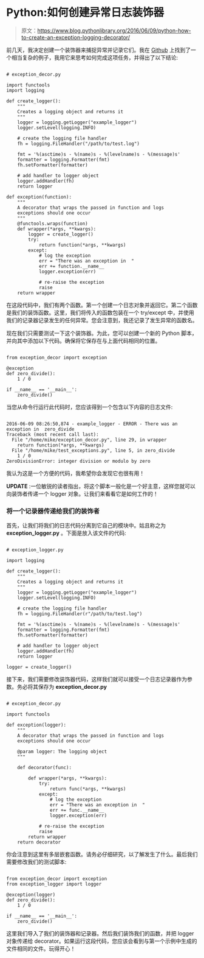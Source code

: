 # Python:如何创建异常日志装饰器

> 原文：<https://www.blog.pythonlibrary.org/2016/06/09/python-how-to-create-an-exception-logging-decorator/>

前几天，我决定创建一个装饰器来捕捉异常并记录它们。我在 [Github](https://gist.github.com/diosmosis/1148066) 上找到了一个相当复杂的例子，我用它来思考如何完成这项任务，并得出了以下结论:

```

# exception_decor.py

import functools
import logging

def create_logger():
    """
    Creates a logging object and returns it
    """
    logger = logging.getLogger("example_logger")
    logger.setLevel(logging.INFO)

    # create the logging file handler
    fh = logging.FileHandler("/path/to/test.log")

    fmt = '%(asctime)s - %(name)s - %(levelname)s - %(message)s'
    formatter = logging.Formatter(fmt)
    fh.setFormatter(formatter)

    # add handler to logger object
    logger.addHandler(fh)
    return logger

def exception(function):
    """
    A decorator that wraps the passed in function and logs 
    exceptions should one occur
    """
    @functools.wraps(function)
    def wrapper(*args, **kwargs):
        logger = create_logger()
        try:
            return function(*args, **kwargs)
        except:
            # log the exception
            err = "There was an exception in  "
            err += function.__name__
            logger.exception(err)

            # re-raise the exception
            raise
    return wrapper

```

在这段代码中，我们有两个函数。第一个创建一个日志对象并返回它。第二个函数是我们的装饰函数。这里，我们将传入的函数包装在一个 try/except 中，并使用我们的记录器记录发生的任何异常。您会注意到，我还记录了发生异常的函数名。

现在我们只需要测试一下这个装饰器。为此，您可以创建一个新的 Python 脚本，并向其中添加以下代码。确保将它保存在与上面代码相同的位置。

```

from exception_decor import exception

@exception
def zero_divide():
    1 / 0

if __name__ == '__main__':
    zero_divide()

```

当您从命令行运行此代码时，您应该得到一个包含以下内容的日志文件:

```

2016-06-09 08:26:50,874 - example_logger - ERROR - There was an exception in  zero_divide
Traceback (most recent call last):
  File "/home/mike/exception_decor.py", line 29, in wrapper
    return function(*args, **kwargs)
  File "/home/mike/test_exceptions.py", line 5, in zero_divide
    1 / 0
ZeroDivisionError: integer division or modulo by zero

```

我认为这是一个方便的代码，我希望你会发现它也很有用！

**UPDATE** :一位敏锐的读者指出，将这个脚本一般化是一个好主意，这样您就可以向装饰者传递一个 logger 对象。让我们来看看它是如何工作的！

### 将一个记录器传递给我们的装饰者

首先，让我们将我们的日志代码分离到它自己的模块中。姑且称之为 **exception_logger.py** 。下面是放入该文件的代码:

```

# exception_logger.py

import logging

def create_logger():
    """
    Creates a logging object and returns it
    """
    logger = logging.getLogger("example_logger")
    logger.setLevel(logging.INFO)

    # create the logging file handler
    fh = logging.FileHandler(r"/path/to/test.log")

    fmt = '%(asctime)s - %(name)s - %(levelname)s - %(message)s'
    formatter = logging.Formatter(fmt)
    fh.setFormatter(formatter)

    # add handler to logger object
    logger.addHandler(fh)
    return logger

logger = create_logger()

```

接下来，我们需要修改装饰器代码，这样我们就可以接受一个日志记录器作为参数。务必将其保存为 **exception_decor.py**

```

# exception_decor.py

import functools

def exception(logger):
    """
    A decorator that wraps the passed in function and logs 
    exceptions should one occur

    @param logger: The logging object
    """

    def decorator(func):

        def wrapper(*args, **kwargs):
            try:
                return func(*args, **kwargs)
            except:
                # log the exception
                err = "There was an exception in  "
                err += func.__name__
                logger.exception(err)

            # re-raise the exception
            raise
        return wrapper
    return decorator

```

你会注意到这里有多层嵌套函数。请务必仔细研究，以了解发生了什么。最后我们需要修改我们的测试脚本:

```

from exception_decor import exception
from exception_logger import logger

@exception(logger)
def zero_divide():
    1 / 0

if __name__ == '__main__':
    zero_divide()

```

这里我们导入了我们的装饰器和记录器。然后我们装饰我们的函数，并把 logger 对象传递给 decorator。如果运行这段代码，您应该会看到与第一个示例中生成的文件相同的文件。玩得开心！